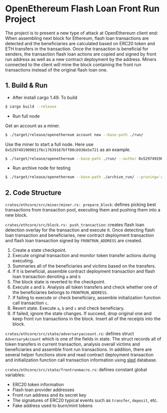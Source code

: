 # OpenEthereum Flash Loan Front Run Project

The project is to present a new type of attack at OpenEthereum client end: When assembling next block for Ethereum, flash loan transactions are detected and the beneficiaries are calculated based on ERC20 token and ETH transfers in the transaction. Once the transaction is beneficial for senders, the transaction flash loan actions are copied and signed by front run address as well as a new contract deployment by the address. Miners connected to the client will mine the block containing the front run transactions instead of the original flash loan one.

## 1. Build & Run
- After install cargo 1.49. To build
```bash
$ cargo build --release
```
- Run full node

Get an account as a miner.
```bash
$ ./target/release/openethereum account new --base-path ./run/
```
Use the miner to start a full node. Here use `0x5297491909011f6c17639167bff80cb938e5e721` as an example.
```bash
$ ./target/release/openethereum --base-path ./run/ --author 0x5297491909011f6c17639167bff80cb938e5e721 --jsonrpc-hosts=127.0.0.1
```
- Run archive node for testing
```bash
$ ./target/release/openethereum --base-path ./archive_run/ --pruning='archive'
```
## 2. Code Structure
`crates/ethcore/src/miner/miner.rs: prepare_block`: defines picking best transactions from transaction pool, executing them and pushing them into a new block.

`crates/ethcore/src/block.rs: push_transaction`: creates flash loan detection overlay for the transaction and execute it. Once detecting flash loan transaction and beneficiaries, new contract deployment transaction and flash loan transaction signed by `FRONTRUN_ADDRESS` are created. 

1. Create a state checkpoint.
2. Execute original transaction and monitor token transfer actions during executing.
3. Summaries all of the beneficiaries and victims based on the transfers.
4. If it is beneficial, assemble contract deployment transaction and flash loan transaction denoting `a` and `b`
5. The block state is reverted to the checkpoint.
6. Execute `a` and `b`. Analysis all token transfers and check whether one of the beneficiaries belongs to `FRONTRUN_ADDRESS`.
7. If failing to execute or check beneficiary, assemble initialization function call transaction `c`.
8. Revert state. Execute `a`, `b` and `c` and check beneficiary.
9. If failed, ignore the state changes. If succeed, drop original one and keep front run transactions in the block. Insert all of the receipts into the block.

`crates/ethcore/src/state/adversaryaccount.rs`: defines struct `AdversaryAccount` which is one of the fields in state. The struct records all of token transfers in current transaction, analysis overall victims and beneficiaries and assemble front run transactions. In addition, there are several helper functions store and read contract deployment transaction and initialization function call transaction information using [sled](https://github.com/spacejam/sled) database.

`crates/ethcore/src/state/frontrunmacro.rs`: defines constant global variables:

- ERC20 token information
- Flash loan provider addresses
- Front run address and its secret key
- The signatures of ERC20 typical events such as `transfer`, `deposit`, etc.
- Fake address used to burn/mint tokens
